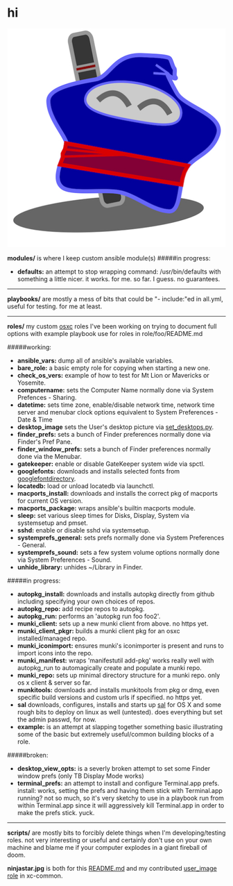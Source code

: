 hi
==

![ninjabong](ninjastar.jpg "ninjabong")

**modules/** is where I keep custom ansible module(s)
#####in progress:
-  **defaults:** an attempt to stop wrapping command: /usr/bin/defaults with something a little nicer.  it works. for me. so far.  I guess.  no guarantees.


----------

**playbooks/** are mostly a mess of bits that could be "- include:"ed in all.yml, useful for testing.  for me at least.

----------

**roles/** my custom [osxc](http://osxc.github.io) roles
I've been working on trying to document full options with example playbook use for roles in role/foo/README.md

#####working:
-   **ansible\_vars:** dump all of ansible's available variables.
-   **bare\_role:** a basic empty role for copying when starting a new one.
-   **check\_os\_vers:** example of how to test for Mt Lion or Mavericks or Yosemite.
-   **computername:** sets the Computer Name normally done via System Prefences \- Sharing.
-   **datetime:** sets time zone, enable/disable network time, network time server and menubar clock options equivalent to System Preferences - Date & Time
-   **desktop\_image** sets the User's desktop picture via [set_desktops.py](https://github.com/grahamgilbert/macscripts/set_desktops/set_desktops.py).
-   **finder\_prefs:** sets a bunch of Finder preferences normally done via Finder's Pref Pane.
-   **finder\_window\_prefs:**  sets a bunch of Finder preferences normally done via the Menubar.
-   **gatekeeper:** enable or disable GateKeeper system wide via spctl.
-   **googlefonts:** downloads and installs selected fonts from [googlefontdirectory](https://github.com/w0ng/googlefontdirectory).
-   **locatedb:** load or unload locatedb via launchctl.
-   **macports_install:** downloads and installs the correct pkg of macports for current OS version.
-   **macports_package:** wraps ansible's builtin macports module.
-   **sleep:** set various sleep times for Disks, Display, System via systemsetup and pmset.
-   **sshd:** enable or disable sshd via systemsetup.
-   **systemprefs\_general:** sets prefs normally done via System Preferences \- General.
-   **systemprefs\_sound:** sets a few system volume options normally done via System Preferences \- Sound.
-   **unhide\_library:** unhides ~/Library in Finder.

#####in progress:
-   **autopkg\_install:** downloads and installs autopkg directly from github including specifying your own choices of repos.
-   **autopkg\_repo:** add recipe repos to autopkg.
-   **autopkg\_run:** performs an 'autopkg run foo foo2'.
-   **munki\_client:** sets up a new munki client from above.  no https yet.
-   **munki\_client\_pkgr:** builds a munki client pkg for an osxc installed/managed repo.
-   **munki\_iconimport:** ensures munki's iconimporter is present and runs to import icons into the repo.
-   **munki\_manifest:** wraps 'manifestutil add-pkg' works really well with autopkg\_run to automagically create and populate a munki repo.
-   **munki\_repo:** sets up minimal directory structure for a munki repo.  only os x client & server so far.
-   **munkitools:** downloads and installs munkitools from pkg or dmg, even specific build versions and custom urls if specified.  no https yet.
-   **sal** downloads, configures, installs and starts up [sal](https://github.com/grahamgilbert/sal) for OS X and some rough bits to deploy on linux as well (untested).  does everything but set the admin passwd, for now.
-   **example:** is an attempt at slapping together something basic illustrating some of the basic but extremely useful/common building blocks of a role.

#####broken:
-   **desktop\_view\_opts:** is a severly broken attempt to set some Finder window prefs (only TB Display Mode works)
-   **terminal\_prefs:** an attempt to install and configure Terminal.app prefs.  install: works, setting the prefs and having them stick with Terminal.app running?  not so much, so it's very sketchy to use in a playbook run from within Terminal.app since it will aggressively kill Terminal.app in order to make the prefs stick.  yuck.

----------

**scripts/** are mostly bits to forcibly delete things when I'm developing/testing roles.  not very interesting or useful and certainly don't use on your own machine and blame me if your computer explodes in a giant fireball of doom.

**ninjastar.jpg** is both for this [README.md](README.md) and my contributed [user_image role](https://github.com/osxc/xc-common/tree/master/roles/user_image/) in xc-common.
